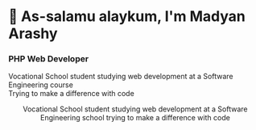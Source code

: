# 👋 As-salamu alaykum, I'm Madyan Arashy
### PHP Web Developer
Vocational School student studying web development at a Software Engineering course  
Trying to make a difference with code

<p align="center">
Vocational School student studying web development at a  
Software Engineering school trying to make a difference with code
</p>
